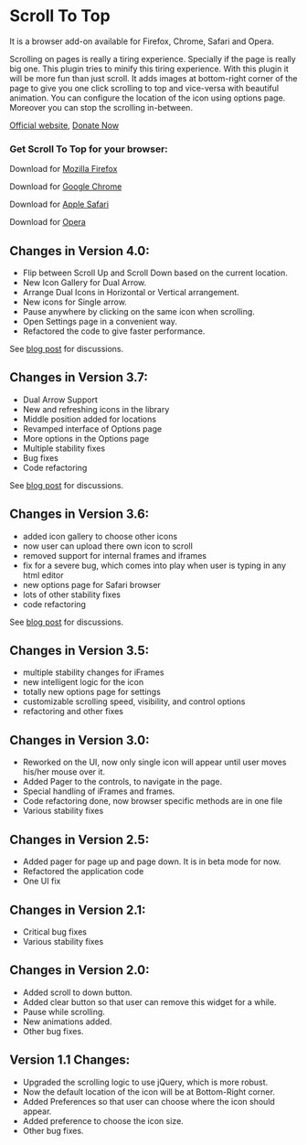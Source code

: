 Scroll To Top
=============

It is a browser add-on available for Firefox, Chrome, Safari and Opera.

Scrolling on pages is really a tiring experience. Specially if the page is really big one. This plugin tries to minify this tiring experience. With this plugin it will be more fun than just scroll. It adds images at bottom-right corner of the page to give you one click scrolling to top and vice-versa with beautiful animation. You can configure the location of the icon using options page. Moreover you can stop the scrolling in-between.

[Official website](http://pratikabu.users.sourceforge.net/extensions/scrolltotop), [Donate Now](http://pratikabu.users.sourceforge.net/extensions/scrolltotop/donate.php)

### Get Scroll To Top for your browser:

Download for [Mozilla Firefox](http://addons.mozilla.org/en-US/firefox/addon/scroll-to-top?src=external-git)

Download for [Google Chrome](http://chrome.google.com/webstore/detail/scroll-to-top/hegiignepmecppikdlbohnnbfjdoaghj)

Download for [Apple Safari](http://pratikabu.users.sourceforge.net/extensions/scrolltotop/safaridownload.php)

Download for [Opera](http://addons.opera.com/en/extensions/details/scroll-to-top)

Changes in Version 4.0:
------------
- Flip between Scroll Up and Scroll Down based on the current location.
- New Icon Gallery for Dual Arrow.
- Arrange Dual Icons in Horizontal or Vertical arrangement.
- New icons for Single arrow.
- Pause anywhere by clicking on the same icon when scrolling.
- Open Settings page in a convenient way.
- Refactored the code to give faster performance.

See [blog post](http://pratikabu.blogspot.com/2013/02/scroll-to-top-version-40-released.html) for discussions.

Changes in Version 3.7:
------------
- Dual Arrow Support
- New and refreshing icons in the library
- Middle position added for locations
- Revamped interface of Options page
- More options in the Options page
- Multiple stability fixes
- Bug fixes
- Code refactoring

See [blog post](http://pratikabu.blogspot.in/2013/01/scroll-to-top-version-37-released.html) for discussions.

Changes in Version 3.6:
------------
- added icon gallery to choose other icons
- now user can upload there own icon to scroll
- removed support for internal frames and iframes
- fix for a severe bug, which comes into play when user is typing in any html editor
- new options page for Safari browser
- lots of other stability fixes
- code refactoring

See [blog post](http://pratikabu.blogspot.com/2012/11/scroll-to-top-version-36-released.html) for discussions.

Changes in Version 3.5:
------------
- multiple stability changes for iFrames
- new intelligent logic for the icon
- totally new options page for settings
- customizable scrolling speed, visibility, and control options
- refactoring and other fixes

Changes in Version 3.0:
------------
- Reworked on the UI, now only single icon will appear until user moves his/her mouse over it.
- Added Pager to the controls, to navigate in the page.
- Special handling of iFrames and frames.
- Code refactoring done, now browser specific methods are in one file
- Various stability fixes

Changes in Version 2.5:
------------
- Added pager for page up and page down. It is in beta mode for now.
- Refactored the application code
- One UI fix

Changes in Version 2.1:
------------
- Critical bug fixes
- Various stability fixes

Changes in Version 2.0:
------------
- Added scroll to down button.
- Added clear button so that user can remove this widget for a while.
- Pause while scrolling.
- New animations added.
- Other bug fixes.

Version 1.1 Changes:
------------
- Upgraded the scrolling logic to use jQuery, which is more robust.
- Now the default location of the icon will be at Bottom-Right corner.
- Added Preferences so that user can choose where the icon should appear.
- Added preference to choose the icon size.
- Other bug fixes.
